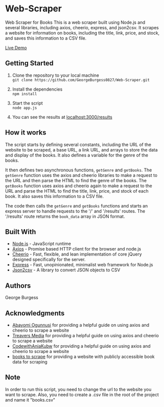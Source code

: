 # Web-Scraper

Web Scraper for Books
This is a web scraper built using Node.js and several libraries, including axios, cheerio, express, and json2csv. It scrapes a website for information on books, including the title, link, price, and stock, and saves this information to a CSV file.

[Live Demo](https://web-scraper-books.onrender.com/results)

## Getting Started
1. Clone the repository to your local machine<br>
`git clone https://github.com/GeorgeBurgess0827/Web-Scraper.git`<br> 
2. Install the dependencies<br>
`npm install`<br>
3. Start the script<br>
`node app.js`

4. You can see the results at [localhost:3000/results](http://localhost:3000/results)

## How it works
The script starts by defining several constants, including the URL of the website to be scraped, a base URL, a link URL, and arrays to store the data and display of the books. It also defines a variable for the genre of the books.

It then defines two asynchronous functions, `getGenre` and `getBooks`. The `getGenre` function uses the axios and cheerio libraries to make a request to the URL and then parse the HTML to find the genre of the books. The `getBooks` function uses axios and cheerio again to make a request to the URL and parse the HTML to find the title, link, price, and stock of each book. It also saves this information to a CSV file.

The code then calls the `getGenre` and `getBooks` functions and starts an express server to handle requests to the '/' and '/results' routes. The '/results' route returns the `book_data` array in JSON format.

## Built With
- [Node.js](https://nodejs.org/en/) - JavaScript runtime
- [Axios](https://axios-http.com/docs/intro) - Promise based HTTP client for the browser and node.js
- [Cheerio](https://cheerio.js.org/) - Fast, flexible, and lean implementation of core jQuery designed specifically for the server.
- [Express](https://expressjs.com/) - Fast, unopinionated, minimalist web framework for Node.js
- [Json2csv](https://juanjodiaz.github.io/json2csv/#/) - A library to convert JSON objects to CSV

## Authors
George Burgess

## Acknowledgments
- [Abayomi Ogunnusi](https://dev.to/drsimplegraffiti/i-scraped-dev-to-using-axios-and-cheerio-26ko) for providing a helpful guide on using axios and cheerio to scrape a website
- [Treavers Media](https://www.youtube.com/watch?v=-3lqUHeZs_0&ab_channel=CodewithAniaKub%C3%B3w) for providing a helpful guide on using axios and cheerio to scrape a website
- [CodewithAniaKubw](https://www.youtube.com/watch?v=-3lqUHeZs_0&ab_channel=CodewithAniaKub%C3%B3w) for providing a helpful guide on using axios and cheerio to scrape a website
- [books to scrape](https://books.toscrape.com/) for providing a website with publicly accessible book data for scraping

## Note
In order to run this script, you need to change the url to the website you want to scrape. Also, you need to create a .csv file in the root of the project and name it "books.csv"

